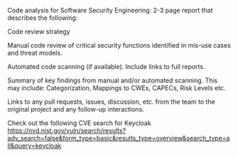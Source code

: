Code analysis for Software Security Engineering: 2-3 page report that describes the following:

Code review strategy

Manual code review of critical security functions identified in mis-use cases and threat models.

Automated code scanning (if available). Include links to full reports.

Summary of key findings from manual and/or automated scanning. This may include: Categorization, Mappings to CWEs, CAPECs, Risk Levels etc.

Links to any pull requests, issues, discussion, etc. from the team to the original project and any follow-up interactions.

Check out the following CVE search for Keycloak
https://nvd.nist.gov/vuln/search/results?adv_search=false&form_type=basic&results_type=overview&search_type=all&query=keycloak 
